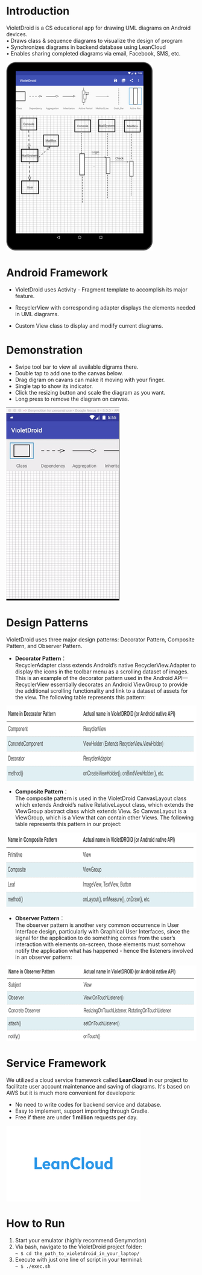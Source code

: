 # Introduction 

VioletDroid is a CS educational app for drawing UML diagrams on Android devices.  
• Draws class & sequence diagrams to visualize the design of program   
• Synchronizes diagrams in backend database using LeanCloud   
• Enables sharing completed diagrams via email, Facebook, SMS, etc.   

<img src="https://github.com/dilyar85/VioletDroid/blob/master/screenshots/main_screen.png?raw=true" alt="Main Screenshot" height="500" >


# Android Framework
* VioletDroid uses Activity - Fragment template to accomplish its major feature. 

* RecyclerView with corresponding adapter displays the elements needed in UML diagrams.  

* Custom View class to display and modify current diagrams.   

# Demonstration
- Swipe tool bar to view all available digrams there.  
- Double tap to add one to the canvas below.   
- Drag digram on cavans can make it moving with your finger.   
- Single tap to show its indicator.   
- Click the resizing button and scale the diagram as you want.   
- Long press to remove the diagram on canvas.  
<img src="https://github.com/dilyar85/VioletDroid/blob/master/screenshots/gif-11:16.gif?raw=true" alt="current_screenshots_image" width="300">

# Design Patterns
VioletDroid uses three major design patterns: Decorator Pattern, Composite Pattern, and Observer Pattern.

* **Decorator Pattern**：  
RecyclerAdapter class extends Android’s native RecyclerView.Adapter to display the icons in the toolbar menu as a scrolling dataset of images.  This is an example of the decorator pattern used in the Android API—RecyclerView essentially decorates an Android ViewGroup to provide the additional scrolling functionality and link to a dataset of assets for the view.  The following table represents this pattern:  
<img src="https://github.com/dilyar85/VioletDroid/blob/master/screenshots/decorator_pattern.png?raw=true" alt="pattern_img" height="200">

* **Composite Pattern**：  
The composite pattern is used in the VioletDroid CanvasLayout class which extends Android’s native RelativeLayout class, which extends the ViewGroup abstract class which extends View.  So CanvasLayout is a ViewGroup, which is a View that can contain other Views.  The following table represents this pattern in our project:  
<img src="https://github.com/dilyar85/VioletDroid/blob/master/screenshots/composite_pattern.png?raw=true" alt="pattern_img" height="200">

* **Observer Pattern**：  
The observer pattern is another very common occurrence in User Interface design, particularly with Graphical User Interfaces, since the signal for the application to do something comes from the user’s interaction with elements on-screen, those elements must somehow notify the application what has happened - hence the listeners involved in an observer pattern:  
<img src="https://github.com/dilyar85/VioletDroid/blob/master/screenshots/observer_pattern.png?raw=true" alt="pattern_img" height="200">

# Service Framework
We utilized a cloud service framework called **LeanCloud** in our project to facilitate user account maintenance and saving of diagrams. It's based on AWS but it is much more convenient for developers:
* No need to write codes for backend service and database.
* Easy to implement, support importing through Gradle.
* Free if there are under **1 million** requests per day.  
<img src= "https://github.com/dilyar85/VioletDroid/blob/master/screenshots/leancloud_icon.png?raw=true" alt="LeanCloud Logo" height="200">


# How to Run
1. Start your emulator (highly recommend Genymotion)
2. Via bash, navigate to the VioletDroid project folder:  
`~ $ cd the_path_to_violetdroid_in_your_laptop/`
3. Execute with just one line of script in your terminal:  
`~ $ ./exec.sh`



